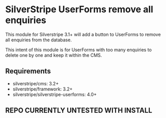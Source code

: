 # SilverStripe UserForms remove all enquiries

This module for Silverstripe 3.1+ will add a button to UserForms to remove all enquiries from the database.

This intent of this module is for UserForms with too many enquiries to delete one by one and keep it within the CMS.

## Requirements

* silverstripe/cms: 3.2+
* silverstripe/framework: 3.2+
* silverstripe/silverstripe-userforms: 4.0+

## REPO CURRENTLY UNTESTED WITH INSTALL
